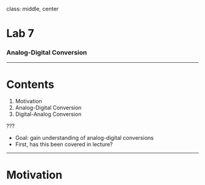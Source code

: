class: middle, center

# Lab 7
### Analog-Digital Conversion

---

# Contents

1. Motivation
2. Analog-Digital Conversion
3. Digital-Analog Conversion

???

- Goal: gain understanding of analog-digital conversions
- First, has this been covered in lecture?

---

# Motivation

<div style="width: 100%; height: 100%; background-image: url(./ADC.gif);background-repeat: no-repeat; background-size: contain;"></div>

???

---

### Image Sources

https://wiki.analog.com/_media/university/courses/electronics/text/chptr20-f1.gif